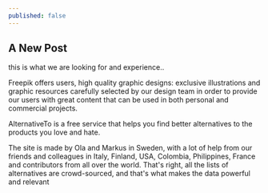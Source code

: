 ```yaml
---
published: false
---
```

## A New Post
this is what we are looking for and experience..

Freepik offers users, high quality graphic designs: exclusive illustrations and graphic resources carefully selected by our design team in order to provide our users with great content that can be used in both personal and commercial projects.

AlternativeTo is a free service that helps you find better alternatives to the products you love and hate.

The site is made by Ola and Markus in Sweden, with a lot of help from our friends and colleagues in Italy, Finland, USA, Colombia, Philippines, France and contributors from all over the world. That's right, all the lists of alternatives are crowd-sourced, and that's what makes the data powerful and relevant
